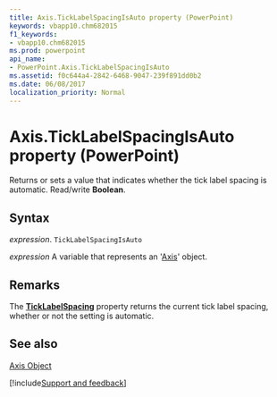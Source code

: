 ```yaml
---
title: Axis.TickLabelSpacingIsAuto property (PowerPoint)
keywords: vbapp10.chm682015
f1_keywords:
- vbapp10.chm682015
ms.prod: powerpoint
api_name:
- PowerPoint.Axis.TickLabelSpacingIsAuto
ms.assetid: f0c644a4-2842-6468-9047-239f891dd0b2
ms.date: 06/08/2017
localization_priority: Normal
---
```



# Axis.TickLabelSpacingIsAuto property (PowerPoint)

Returns or sets a value that indicates whether the tick label spacing is automatic. Read/write  **Boolean**.


## Syntax

_expression_. `TickLabelSpacingIsAuto`

_expression_ A variable that represents an '[Axis](PowerPoint.Axis.md)' object.


## Remarks

The  **[TickLabelSpacing](PowerPoint.Axis.TickLabelSpacing.md)** property returns the current tick label spacing, whether or not the setting is automatic.


## See also


[Axis Object](PowerPoint.Axis.md)

[!include[Support and feedback](~/includes/feedback-boilerplate.md)]